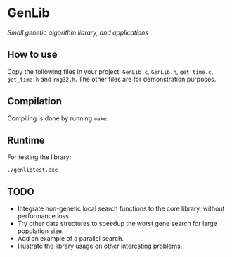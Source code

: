 # GenLib

*Small genetic algorithm library, and applications*


## How to use

Copy the following files in your project: ``` GenLib.c ```, ``` GenLib.h ```, ``` get_time.c ```, ``` get_time.h ``` and ``` rng32.h ```. The other files are for demonstration purposes.


## Compilation

Compiling is done by running ``` make ```.


## Runtime

For testing the library:

```
./genlibtest.exe
```


## TODO

- Integrate non-genetic local search functions to the core library, without performance loss.
- Try other data structures to speedup the worst gene search for large population size.
- Add an example of a parallel search.
- Illustrate the library usage on other interesting problems.
